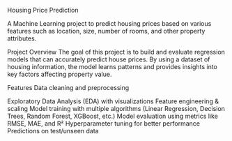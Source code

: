 Housing Price Prediction

A Machine Learning project to predict housing prices based on various features such as location, size, number of rooms, and other property attributes.

Project Overview
The goal of this project is to build and evaluate regression models that can accurately predict house prices. By using a dataset of housing information, the model learns patterns and provides insights into key factors affecting property value.

Features
Data cleaning and preprocessing

Exploratory Data Analysis (EDA) with visualizations
Feature engineering & scaling
Model training with multiple algorithms (Linear Regression, Decision Trees, Random Forest, XGBoost, etc.)
Model evaluation using metrics like RMSE, MAE, and R²
Hyperparameter tuning for better performance
Predictions on test/unseen data
